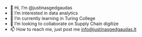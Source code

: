 - 👋 Hi, I’m @justinasgedgaudas
- 👀 I’m interested in data analytics
- 🌱 I’m currently learning in Turing College
- 💞️ I’m looking to collaborate on Supply Chain digitize
- 📫 How to reach me, just post me info@justinasgedgaudas.lt

<!---
justinasgedgaudas/justinasgedgaudas is a ✨ special ✨ repository because its `README.md` (this file) appears on your GitHub profile.
You can click the Preview link to take a look at your changes.
--->
